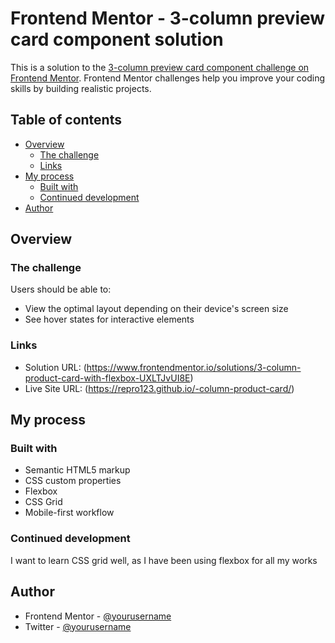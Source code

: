 # Frontend Mentor - 3-column preview card component solution

This is a solution to the [3-column preview card component challenge on Frontend Mentor](https://www.frontendmentor.io/challenges/3column-preview-card-component-pH92eAR2-). Frontend Mentor challenges help you improve your coding skills by building realistic projects.

## Table of contents

- [Overview](#overview)
  - [The challenge](#the-challenge)
  - [Links](#links)
- [My process](#my-process)
  - [Built with](#built-with)
  - [Continued development](#continued-development)
- [Author](#author)

## Overview

### The challenge

Users should be able to:

- View the optimal layout depending on their device's screen size
- See hover states for interactive elements

### Links

- Solution URL: (https://www.frontendmentor.io/solutions/3-column-product-card-with-flexbox-UXLTJvUI8E)
- Live Site URL: (https://repro123.github.io/-column-product-card/)

## My process

### Built with

- Semantic HTML5 markup
- CSS custom properties
- Flexbox
- CSS Grid
- Mobile-first workflow

### Continued development

I want to learn CSS grid well, as I have been using flexbox for all my works

## Author

- Frontend Mentor - [@yourusername](https://www.frontendmentor.io/profile/repro123)
- Twitter - [@yourusername](https://twitter.com/Dr_Repro)
